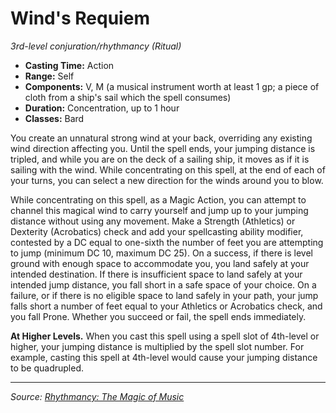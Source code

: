 # Wind's Requiem

_3rd-level conjuration/rhythmancy (Ritual)_

- **Casting Time:** Action
- **Range:** Self
- **Components:** V, M (a musical instrument worth at least 1 gp; a piece of cloth from a ship's sail which the spell consumes)
- **Duration:** Concentration, up to 1 hour
- **Classes:** Bard

You create an unnatural strong wind at your back, overriding any existing wind direction affecting you. Until the spell ends, your jumping distance is tripled, and while you are on the deck of a sailing ship, it moves as if it is sailing with the wind. While concentrating on this spell, at the end of each of your turns, you can select a new direction for the winds around you to blow.

While concentrating on this spell, as a Magic Action, you can attempt to channel this magical wind to carry yourself and jump up to your jumping distance without using any movement. Make a Strength (Athletics) or Dexterity (Acrobatics) check and add your spellcasting ability modifier, contested by a DC equal to one-sixth the number of feet you are attempting to jump (minimum DC 10, maximum DC 25). On a success, if there is level ground with enough space to accommodate you, you land safely at your intended destination. If there is insufficient space to land safely at your intended jump distance, you fall short in a safe space of your choice. On a failure, or if there is no eligible space to land safely in your path, your jump falls short a number of feet equal to your Athletics or Acrobatics check, and you fall Prone. Whether you succeed or fail, the spell ends immediately.

**At Higher Levels.** When you cast this spell using a spell slot of 4th-level or higher, your jumping distance is multiplied by the spell slot number. For example, casting this spell at 4th-level would cause your jumping distance to be quadrupled.

---

_Source: [Rhythmancy: The Magic of Music](https://github.com/mpanighetti/dnd5e-rhythmancy)_
